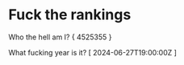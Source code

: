 # Fuck the rankings

Who the hell am I?
{ 4525355 }

What fucking year is it?
[ 2024-06-27T19:00:00Z ]

